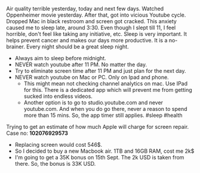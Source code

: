 Air quality terrible yesterday, today and next few days. Watched Oppenheimer movie yesterday. After that, got into vicious Youtube cycle. Dropped Mac in black restroom and screen got cracked. This anxiety caused me to sleep late, around 3:30. Even though I slept till 11, I feel horrible, don't feel like taking any initiative, etc. Sleep is very important. It helps prevent cancer and makes our days more productive. It is a no-brainer. Every night should be a great sleep night.
- Always aim to sleep before midnight.
- NEVER watch youtube after 11 PM. No matter the day.
- Try to eliminate screen time after 11 PM and just plan for the next day.
- NEVER watch youtube on Mac or PC. Only on Ipad and phone.
	- This might mean not checking channel analytics on mac. Use IPad for this. There is a dedicated app which will prevent me from getting sucked into endless videos.
	- Another option is to go to studio.youtube.com and never youtube.com. And when you do go there, never a reason to spend more than 15 mins. So, the app timer still applies.
#sleep #health 

Trying to get an estimate of how much Apple will charge for screen repair. Case no: **102076929573**
- Replacing screen would cost 546$.
- So I decided to buy a new Macbook air. 1TB and 16GB RAM, cost me 2k$
- I'm going to get a 35K bonus on 15th Sept. The 2k USD is taken from there. So, the bonus is 33K USD.